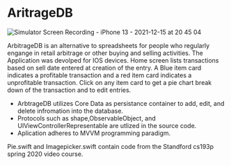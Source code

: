 # AritrageDB

![Simulator Screen Recording - iPhone 13 - 2021-12-15 at 20 45 04](https://user-images.githubusercontent.com/78460563/146309920-29518caf-06a5-4407-bf61-2811016526ac.gif)

ArbitrageDB is an alternative to spreadsheets for people who regularly engange in retail arbitrage or other buying and selling activities. The Application was devolped for IOS devices. Home screen lists transactions based on sell date entered at creation of the entry. A Blue item card indicates a profitable transaction and a red item card indicates a unprofitable transaction. Click on any item card to get a pie chart break down of the transaction and to edit entries.

- ArbtrageDB utilizes Core Data as persistance container to add, edit, and delete infromation into the database. 
- Protocols such as shape,ObservableObject, and UIViewControllerRepresentable are utlized in the source code.
- Aplication adheres to MVVM programming paradigm.

Pie.swift and Imagepicker.swift contain code from the Standford cs193p spring 2020 video course.
